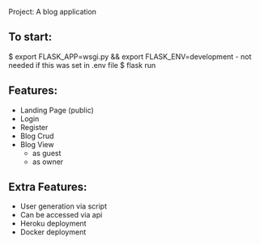 Project: A blog application

To start:
----------
$ export FLASK_APP=wsgi.py && export FLASK_ENV=development
    - not needed if this was set in .env file
$ flask run

Features:
---------
- Landing Page (public)
- Login
- Register
- Blog Crud
- Blog View
    - as guest
    - as owner

Extra Features:
---------------
- User generation via script
- Can be accessed via api
- Heroku deployment
- Docker deployment
